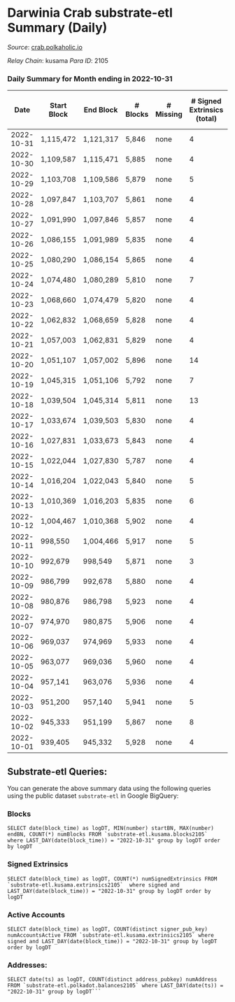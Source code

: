 # Darwinia Crab substrate-etl Summary (Daily)

_Source_: [crab.polkaholic.io](https://crab.polkaholic.io)

*Relay Chain*: kusama
*Para ID*: 2105



### Daily Summary for Month ending in 2022-10-31


| Date | Start Block | End Block | # Blocks | # Missing | # Signed Extrinsics (total) | # Active Accounts | # Addresses with Balances | # Events | # Transfers | # XCM Transfers In | # XCM Transfers Out |
| ---- | ----------- | --------- | -------- | --------- | --------------------------- | ----------------- | ------------------------- | -------- | ----------- | ------------------ | ------------------- |
| 2022-10-31 | 1,115,472 | 1,121,317 | 5,846 | none  | 4 | 1 | 50 | 11,711 |   |   |   |
| 2022-10-30 | 1,109,587 | 1,115,471 | 5,885 | none  | 4 | 1 | 50 | 11,789 |   |   |   |
| 2022-10-29 | 1,103,708 | 1,109,586 | 5,879 | none  | 5 | 1 | 50 | 11,847 | 66 ($0.056) |   |   |
| 2022-10-28 | 1,097,847 | 1,103,707 | 5,861 | none  | 4 | 1 | 50 | 11,742 |   |   |   |
| 2022-10-27 | 1,091,990 | 1,097,846 | 5,857 | none  | 4 | 1 | 50 | 11,733 |   |   |   |
| 2022-10-26 | 1,086,155 | 1,091,989 | 5,835 | none  | 4 | 1 | 50 | 11,689 |   |   |   |
| 2022-10-25 | 1,080,290 | 1,086,154 | 5,865 | none  | 4 | 1 | 50 | 11,749 |   |   |   |
| 2022-10-24 | 1,074,480 | 1,080,289 | 5,810 | none  | 7 | 2 |  | 11,723 | 67 ($0.068) |   |   |
| 2022-10-23 | 1,068,660 | 1,074,479 | 5,820 | none  | 4 | 1 |  | 11,659 |   |   |   |
| 2022-10-22 | 1,062,832 | 1,068,659 | 5,828 | none  | 4 | 1 | 50 | 11,675 |   |   |   |
| 2022-10-21 | 1,057,003 | 1,062,831 | 5,829 | none  | 4 | 1 | 50 | 11,677 |   |   |   |
| 2022-10-20 | 1,051,107 | 1,057,002 | 5,896 | none  | 14 | 3 |  | 12,190 | 328 ($0.50) |   |   |
| 2022-10-19 | 1,045,315 | 1,051,106 | 5,792 | none  | 7 | 4 | 50 | 11,806 | 187 ($0.074) |   | 1 ($0.041) |
| 2022-10-18 | 1,039,504 | 1,045,314 | 5,811 | none  | 13 | 4 |  | 12,048 | 353 ($0.25) | 1 ($0.011) | 1 ($0.0059) |
| 2022-10-17 | 1,033,674 | 1,039,503 | 5,830 | none  | 4 | 1 | 50 | 11,683 |   | 1 ($0.03) |   |
| 2022-10-16 | 1,027,831 | 1,033,673 | 5,843 | none  | 4 | 1 |  | 11,705 |   |   |   |
| 2022-10-15 | 1,022,044 | 1,027,830 | 5,787 | none  | 4 | 1 | 50 | 11,594 |   |   |   |
| 2022-10-14 | 1,016,204 | 1,022,043 | 5,840 | none  | 5 | 2 |  | 11,770 | 61 ($0.10) | 1 ($0.079) | 1 ($0.079) |
| 2022-10-13 | 1,010,369 | 1,016,203 | 5,835 | none  | 6 | 3 |  | 11,844 | 122 ($0.37) | 3 ($0.081) | 2 ($0.33) |
| 2022-10-12 | 1,004,467 | 1,010,368 | 5,902 | none  | 4 | 1 | 50 | 11,823 |   |   |   |
| 2022-10-11 | 998,550 | 1,004,466 | 5,917 | none  | 5 | 1 | 50 | 11,858 |   |   |   |
| 2022-10-10 | 992,679 | 998,549 | 5,871 | none  | 3 | 1 | 50 | 11,757 |   |   |   |
| 2022-10-09 | 986,799 | 992,678 | 5,880 | none  | 4 | 1 | 50 | 11,779 |   |   |   |
| 2022-10-08 | 980,876 | 986,798 | 5,923 | none  | 4 | 1 | 50 | 11,866 |   |   |   |
| 2022-10-07 | 974,970 | 980,875 | 5,906 | none  | 4 | 1 | 50 | 11,831 |   |   |   |
| 2022-10-06 | 969,037 | 974,969 | 5,933 | none  | 4 | 1 | 50 | 11,885 |   |   |   |
| 2022-10-05 | 963,077 | 969,036 | 5,960 | none  | 4 | 1 | 50 | 11,939 |   |   |   |
| 2022-10-04 | 957,141 | 963,076 | 5,936 | none  | 4 | 1 | 50 | 11,892 |   |   |   |
| 2022-10-03 | 951,200 | 957,140 | 5,941 | none  | 5 | 1 |  | 11,971 | 66 ($0.056) |   |   |
| 2022-10-02 | 945,333 | 951,199 | 5,867 | none  | 8 | 3 |  | 11,843 | 67 ($0.074) |   |   |
| 2022-10-01 | 939,405 | 945,332 | 5,928 | none  | 4 | 1 |  | 11,876 |   |   |   |

## Substrate-etl Queries:
You can generate the above summary data using the following queries using the public dataset `substrate-etl` in Google BigQuery:


### Blocks
```
SELECT date(block_time) as logDT, MIN(number) startBN, MAX(number) endBN, COUNT(*) numBlocks FROM `substrate-etl.kusama.blocks2105`  where LAST_DAY(date(block_time)) = "2022-10-31" group by logDT order by logDT
```


### Signed Extrinsics
```
SELECT date(block_time) as logDT, COUNT(*) numSignedExtrinsics FROM `substrate-etl.kusama.extrinsics2105`  where signed and LAST_DAY(date(block_time)) = "2022-10-31" group by logDT order by logDT
```


### Active Accounts
```
SELECT date(block_time) as logDT, COUNT(distinct signer_pub_key) numAccountsActive FROM `substrate-etl.kusama.extrinsics2105` where signed and LAST_DAY(date(block_time)) = "2022-10-31" group by logDT order by logDT
```


### Addresses:
```
SELECT date(ts) as logDT, COUNT(distinct address_pubkey) numAddress FROM `substrate-etl.polkadot.balances2105` where LAST_DAY(date(ts)) = "2022-10-31" group by logDT```

